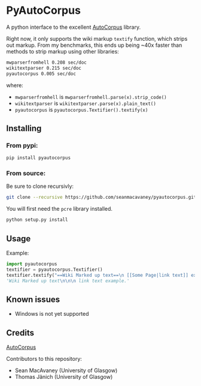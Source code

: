 # PyAutoCorpus

A python interface to the excellent [AutoCorpus](https://github.com/mpacula/AutoCorpus) library.

Right now, it only supports the wiki markup `textify` function, which strips out
markup. From my benchmarks, this ends up being \~40x faster than methods to strip
markup using other libraries:

```bash
mwparserfromhell 0.208 sec/doc
wikitextparser 0.215 sec/doc
pyautocorpus 0.005 sec/doc
```

where:
 - `mwparserfromhell` is `mwparserfromhell.parse(x).strip_code()`
 - `wikitextparser` is `wikitextparser.parse(x).plain_text()`
 - `pyautocorpus` is `pyautocorpus.Textifier().textify(x)`

## Installing

### From pypi:

```bash
pip install pyautocorpus
```

### From source:

Be sure to clone recursivly:

```bash
git clone --recursive https://github.com/seanmacavaney/pyautocorpus.git
```

You will first need the `pcre` library installed.

```bash
python setup.py install
```

## Usage

Example:

```python
import pyautocorpus
textifier = pyautocorpus.Textifier()
textifier.textify("==Wiki Marked up text==\n [[Some Page|link text]] example.")
'Wiki Marked up text\n\n\n link text example.'
```

## Known issues

 - Windows is not yet supported

## Credits

[AutoCorpus](https://github.com/mpacula/AutoCorpus)

Contributors to this repository:

 - Sean MacAvaney (University of Glasgow)
 - Thomas Jänich (University of Glasgow)
